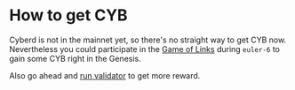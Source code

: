 
# How to get CYB

Cyberd is not in the mainnet yet, so there's no straight way to get CYB now. Nevertheless you could participate in the [Game of Links](https://cybercongress.ai/game-of-links/) during `euler-6` to gain some CYB right in the Genesis.

Also go ahead and [run validator](https://github.com/cybercongress/cyberd/blob/master/docs/run_validator.md) to  get more reward.
